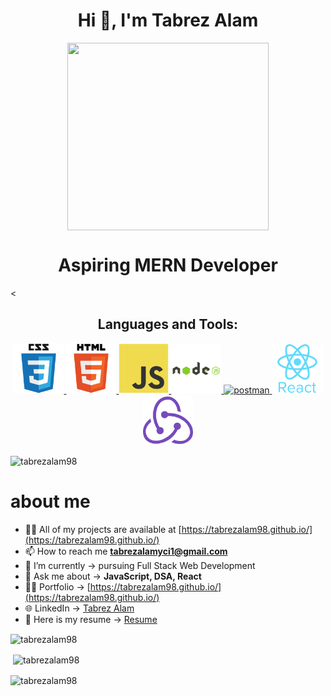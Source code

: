 <div align="center"><h1 >Hi 👋, I'm Tabrez Alam</h1></div>
<div align="center">
<img align=center width="80%" height="300" src="https://encrypted-tbn0.gstatic.com/images?q=tbn:ANd9GcTRovpXJrJAwoL5hWtL94kdEV_OMpSf2dWlOrl9sZnWsGzHcIqnLNTzovqLWAG_Ge0pylU&usqp=CAU">
<h1>Aspiring MERN Developer</h1>
</div>

<
<div align="left">


</div>

<h2 align="center">Languages and Tools:</h2>
<p align="center" > <a  href="https://www.w3schools.com/css/" target="_blank" rel="noreferrer"> <img src="https://raw.githubusercontent.com/devicons/devicon/master/icons/css3/css3-original-wordmark.svg" alt="css3" width="80" height="80"/> </a> <a href="https://www.w3.org/html/" target="_blank" rel="noreferrer"> <img src="https://raw.githubusercontent.com/devicons/devicon/master/icons/html5/html5-original-wordmark.svg" alt="html5" width="80" height="80"/> </a> <a href="https://developer.mozilla.org/en-US/docs/Web/JavaScript" target="_blank" rel="noreferrer"> <img src="https://raw.githubusercontent.com/devicons/devicon/master/icons/javascript/javascript-original.svg" alt="javascript" width="80" height="80"/> </a> <a href="https://nodejs.org" target="_blank" rel="noreferrer"> <img src="https://raw.githubusercontent.com/devicons/devicon/master/icons/nodejs/nodejs-original-wordmark.svg" alt="nodejs" width="80" height="80"/> </a> <a href="https://postman.com" target="_blank" rel="noreferrer"> <img src="https://www.vectorlogo.zone/logos/getpostman/getpostman-icon.svg" alt="postman" width="80" height="80"/> </a> <a href="https://reactjs.org/" target="_blank" rel="noreferrer"> <img src="https://raw.githubusercontent.com/devicons/devicon/master/icons/react/react-original-wordmark.svg" alt="react" width="80" height="80"/> </a> <a href="https://redux.js.org" target="_blank" rel="noreferrer"> <img src="https://raw.githubusercontent.com/devicons/devicon/master/icons/redux/redux-original.svg" alt="redux" width="80" height="80"/> </a> </p>

<p align="left"> <img src="https://komarev.com/ghpvc/?username=tabrezalam98&label=Profile%20views&color=0e75b6&style=flat" alt="tabrezalam98" /> </p>
<h1>about me</h1>


- 👨‍💻 All of my projects are available at [https://tabrezalam98.github.io/](https://tabrezalam98.github.io/) 
- 📫 How to reach me **tabrezalamyci1@gmail.com**
- 🔭 I’m currently →  pursuing Full Stack Web Development
- 💬 Ask me about  →   **JavaScript, DSA, React**
- 👨‍💻 Portfolio  →   [https://tabrezalam98.github.io/](https://tabrezalam98.github.io/)
- 🌐 LinkedIn  →    [Tabrez Alam](https://www.linkedin.com/in/tabrez-alam-3b4176233/)
- 📜 Here is my resume → <a href="https://drive.google.com/file/d/1wjdmzSpw8VOgXTuYlmQGE2A59dKmi841/view?usp=share_link">Resume</a>






<p><img align="center" src="https://github-readme-stats.vercel.app/api/top-langs?username=tabrezalam98&show_icons=true&locale=en&layout=compact" alt="tabrezalam98" /></p>

<p>&nbsp;<img align="center" src="https://github-readme-stats.vercel.app/api?username=tabrezalam98&show_icons=true&locale=en" alt="tabrezalam98" /></p>

<p><img align="center" src="https://github-readme-streak-stats.herokuapp.com/?user=tabrezalam98&" alt="tabrezalam98" /></p>

